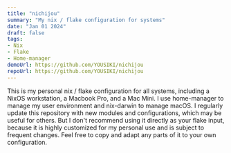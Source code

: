 ```yaml
---
title: "nichijou"
summary: "My nix / flake configuration for systems"
date: "Jan 01 2024"
draft: false
tags:
- Nix
- Flake
- Home-manager
demoUrl: https://github.com/YOUSIKI/nichijou
repoUrl: https://github.com/YOUSIKI/nichijou
---
```


This is my personal nix / flake configuration for all systems, including a NixOS workstation, a Macbook Pro, and a Mac Mini. I use home-manager to manage my user environment and nix-darwin to manage macOS. I regularly update this repository with new modules and configurations, which may be useful for others. But I don't recommend using it directly as your flake input, because it is highly customized for my personal use and is subject to frequent changes. Feel free to copy and adapt any parts of it to your own configuration.
